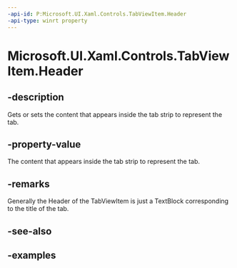 ```yaml
---
-api-id: P:Microsoft.UI.Xaml.Controls.TabViewItem.Header
-api-type: winrt property
---
```


# Microsoft.UI.Xaml.Controls.TabViewItem.Header

<!--
public object Header { get; set; }
-->

## -description

Gets or sets the content that appears inside the tab strip to represent the tab. 

## -property-value

The content that appears inside the tab strip to represent the tab. 

## -remarks

Generally the Header of the TabViewItem is just a TextBlock corresponding to the title of the tab.

## -see-also

## -examples

